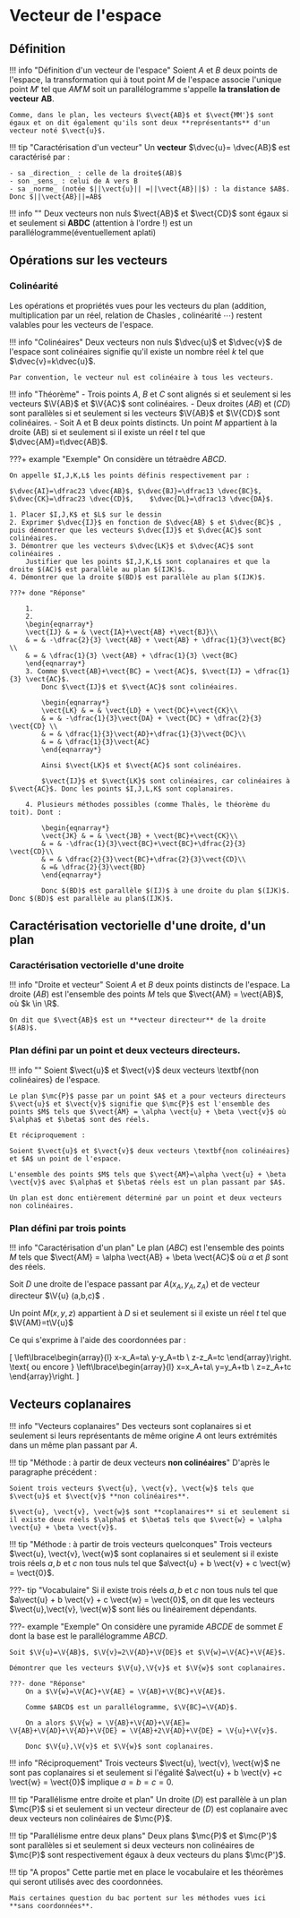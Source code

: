# Vecteur de l'espace

## Définition

!!! info "Définition d'un vecteur de l'espace"
    Soient $A$ et $B$ deux points de l'espace, la transformation qui à tout point $M$ de l'espace associe l'unique point $M'$ tel que $AM'M$ soit un parallélogramme s'appelle **la translation de vecteur** $\mathbf{AB}$.
    
    Comme, dans le plan, les vecteurs $\vect{AB}$ et $\vect{MM'}$ sont égaux et on dit également qu'ils sont deux **représentants** d'un vecteur noté $\vect{u}$.

!!! tip "Caractérisation d'un vecteur"
    Un **vecteur** $\dvec{u}= \dvec{AB}$ est caractérisé par :

    - sa _direction_ : celle de la droite$(AB)$
    - son _sens_ : celui de A vers B 
    - sa _norme_ (notée $||\vect{u}|| =||\vect{AB}||$) : la distance $AB$. Donc $||\vect{AB}||=AB$

!!! info ""
    Deux vecteurs non nuls $\vect{AB}$ et $\vect{CD}$ sont égaux si et seulement si **ABDC** (attention à l'ordre !) est un parallélogramme(éventuellement aplati)

## Opérations sur les vecteurs

### Colinéarité

Les opérations et propriétés vues pour les vecteurs du plan (addition, multiplication par un réel, relation de Chasles , colinéarité $\cdots$) restent valables pour les vecteurs de l'espace.

!!! info "Colinéaires"
    Deux vecteurs non nuls $\dvec{u}$ et $\dvec{v}$ de l'espace sont colinéaires signifie qu'il existe un nombre réel $k$ tel que $\dvec{v}=k\dvec{u}$.
    
    Par convention, le vecteur nul est colinéaire à tous les vecteurs.

!!! info "Théorème"
    - Trois points $A$, $B$ et $C$ sont alignés si et seulement si les vecteurs $\V{AB}$ et $\V{AC}$ sont colinéaires.
    - Deux droites $(AB)$ et $(CD)$ sont parallèles si et seulement si les vecteurs $\V{AB}$ et $\V{CD}$ sont colinéaires.
    - Soit A et B deux points distincts.
        Un point $M$ appartient à la droite (AB) si et seulement si il existe un réel $t$ tel que $\dvec{AM}=t\dvec{AB}$.

???+ example "Exemple"
    On considère un tétraèdre $ABCD$.
    
    On appelle $I,J,K,L$ les points définis respectivement par :
    
    $\dvec{AI}=\dfrac23 \dvec{AB}$, $\dvec{BJ}=\dfrac13 \dvec{BC}$,   $\dvec{CK}=\dfrac23 \dvec{CD}$,    $\dvec{DL}=\dfrac13 \dvec{DA}$.

    1. Placer $I,J,K$ et $L$ sur le dessin 
    2. Exprimer $\dvec{IJ}$ en fonction de $\dvec{AB} $ et $\dvec{BC}$ , puis démontrer que les vecteurs $\dvec{IJ}$ et $\dvec{AC}$ sont colinéaires.
    3. Démontrer que les vecteurs $\dvec{LK}$ et $\dvec{AC}$ sont colinéaires .
        Justifier que les points $I,J,K,L$ sont coplanaires et que la droite $(AC)$ est parallèle au plan $(IJK)$.
    4. Démontrer que la droite $(BD)$ est parallèle au plan $(IJK)$.

    ???+ done "Réponse"

        1. 
        2. 
        \begin{eqnarray*}
        \vect{IJ} & = & \vect{IA}+\vect{AB} +\vect{BJ}\\
        & = & -\dfrac{2}{3} \vect{AB} + \vect{AB} + \dfrac{1}{3}\vect{BC} \\
        & = & \dfrac{1}{3} \vect{AB} + \dfrac{1}{3} \vect{BC}
        \end{eqnarray*}
        3. Comme $\vect{AB}+\vect{BC} = \vect{AC}$, $\vect{IJ} = \dfrac{1}{3} \vect{AC}$.
            Donc $\vect{IJ}$ et $\vect{AC}$ sont colinéaires.

            \begin{eqnarray*}
            \vect{LK} & = & \vect{LD} + \vect{DC}+\vect{CK}\\
            & = & -\dfrac{1}{3}\vect{DA} + \vect{DC} + \dfrac{2}{3} \vect{CD} \\
            & = & \dfrac{1}{3}\vect{AD}+\dfrac{1}{3}\vect{DC}\\
            & = & \dfrac{1}{3}\vect{AC}
            \end{eqnarray*}

            Ainsi $\vect{LK}$ et $\vect{AC}$ sont colinéaires.

            $\vect{IJ}$ et $\vect{LK}$ sont colinéaires, car colinéaires à $\vect{AC}$. Donc les points $I,J,L,K$ sont coplanaires.

        4. Plusieurs méthodes possibles (comme Thalès, le théorème du toit). Dont :

            \begin{eqnarray*}
            \vect{JK} & = & \vect{JB} + \vect{BC}+\vect{CK}\\
            & = & -\dfrac{1}{3}\vect{BC}+\vect{BC}+\dfrac{2}{3} \vect{CD}\\
            & = & \dfrac{2}{3}\vect{BC}+\dfrac{2}{3}\vect{CD}\\
            & =& \dfrac{2}{3}\vect{BD}
            \end{eqnarray*}

            Donc $(BD)$ est parallèle $(IJ)$ à une droite du plan $(IJK)$. Donc $(BD)$ est parallèle au plan$(IJK)$.

## Caractérisation vectorielle d'une droite, d'un plan

### Caractérisation vectorielle d'une droite

!!! info "Droite et vecteur"
    Soient $A$ et $B$ deux points distincts de l'espace. La droite $(AB)$ est l'ensemble des points $M$ tels que $\vect{AM} = \vect{AB}$, où $k \in \R$.

    On dit que $\vect{AB}$ est un **vecteur directeur** de la droite $(AB)$.

### Plan défini par un point et deux vecteurs directeurs.

!!! info ""
    Soient $\vect{u}$ et $\vect{v}$ deux vecteurs \textbf{non colinéaires} de l'espace.
    
    Le plan $\mc{P}$ passe par un point $A$ et a pour vecteurs directeurs $\vect{u}$ et $\vect{v}$ signifie que $\mc{P}$ est l'ensemble des points $M$ tels que $\vect{AM} = \alpha \vect{u} + \beta \vect{v}$ où $\alpha$ et $\beta$ sont des réels.

    Et réciproquement :
    
    Soient $\vect{u}$ et $\vect{v}$ deux vecteurs \textbf{non colinéaires} et $A$ un point de l'espace.
    
    L'ensemble des points $M$ tels que $\vect{AM}=\alpha \vect{u} + \beta \vect{v}$ avec $\alpha$ et $\beta$ réels est un plan passant par $A$.
    
    Un plan est donc entièrement déterminé par un point et deux vecteurs non colinéaires.

### Plan défini par trois points

!!! info "Caractérisation d'un plan"
    Le plan $(ABC)$ est l'ensemble des points $M$ tels que $\vect{AM} = \alpha \vect{AB} + \beta \vect{AC}$ où $\alpha$ et $\beta$ sont des réels.


Soit $D$  une droite de l'espace passant par $A(x_A,y_A,z_A)$ et de vecteur directeur $\V{u}  (a,b,c)$ .

Un point $M (x,y,z)$ appartient à $D$ si et seulement si il existe un réel $t$  tel que $\V{AM}=t\V{u}$

Ce qui s'exprime à l'aide des coordonnées par : 

\[
\left\lbrace\begin{array}{l}
x-x_A=ta\\
y-y_A=tb  \\
z-z_A=tc
\end{array}\right.
\text{ ou encore } \left\lbrace\begin{array}{l}
x=x_A+ta\\
y=y_A+tb  \\
z=z_A+tc
\end{array}\right.
\]

## Vecteurs coplanaires

!!! info "Vecteurs coplanaires"
    Des vecteurs sont coplanaires si et seulement si leurs représentants de même origine $A$ ont leurs extrémités dans un même plan passant par $A$.

!!! tip "Méthode : à partir de deux vecteurs **non colinéaires**"
    D'après le paragraphe précédent :

    Soient trois vecteurs $\vect{u}, \vect{v}, \vect{w}$ tels que $\vect{u}$ et $\vect{v}$ **non colinéaires**.

    $\vect{u}, \vect{v}, \vect{w}$ sont **coplanaires** si et seulement si il existe deux réels $\alpha$ et $\beta$ tels que $\vect{w} = \alpha \vect{u} + \beta \vect{v}$.

!!! tip "Méthode : à partir de trois vecteurs quelconques"
    Trois vecteurs $\vect{u}, \vect{v}, \vect{w}$ sont coplanaires si et seulement si il existe trois réels $a,b$ et $c$ non tous nuls tel que $a\vect{u} + b \vect{v} + c \vect{w} = \vect{0}$.

???- tip "Vocabulaire"
    Si il existe trois réels $a,b$ et $c$ non tous nuls tel que $a\vect{u} + b \vect{v} + c \vect{w} = \vect{0}$, on dit que les vecteurs $\vect{u},\vect{v}, \vect{w}$ sont liés ou linéairement dépendants.

???- example "Exemple"
    On considère une pyramide $ABCDE$ de sommet $E$ dont la base est le parallélogramme $ABCD$.
    
    Soit $\V{u}=\V{AB}$, $\V{v}=2\V{AD}+\V{DE}$ et $\V{w}=\V{AC}+\V{AE}$.
    
    Démontrer que les vecteurs $\V{u},\V{v}$ et $\V{w}$ sont coplanaires.

    ???- done "Réponse"
        On a $\V{w}=\V{AC}+\V{AE} = \V{AB}+\V{BC}+\V{AE}$.

        Comme $ABCD$ est un parallélogramme, $\V{BC}=\V{AD}$.

        On a alors $\V{w} = \V{AB}+\V{AD}+\V{AE}= \V{AB}+\V{AD}+\V{AD}+\V{DE} = \V{AB}+2\V{AD}+\V{DE} = \V{u}+\V{v}$.
        
        Donc $\V{u},\V{v}$ et $\V{w}$ sont coplanaires.

!!! info "Réciproquement"
    Trois vecteurs $\vect{u}, \vect{v}, \vect{w}$ ne sont pas coplanaires si et seulement si l'égalité $a\vect{u} + b \vect{v} +c \vect{w} = \vect{0}$ implique $a=b=c=0$.

!!! tip "Parallélisme entre droite et plan"
    Un droite $(D)$ est parallèle à un plan $\mc{P}$ si et seulement si un vecteur directeur de $(D)$ est coplanaire avec deux vecteurs non colinéaires de $\mc{P}$.

!!! tip "Parallélisme entre deux plans"
    Deux plans $\mc{P}$ et $\mc{P'}$ sont parallèles si et seulement si deux vecteurs non colinéaires de $\mc{P}$ sont respectivement égaux à deux vecteurs du plans $\mc{P'}$.

!!! tip "A propos"
    Cette partie met en place le vocabulaire et les théorèmes qui seront utilisés avec des coordonnées.

    Mais certaines question du bac portent sur les méthodes vues ici **sans coordonnées**.